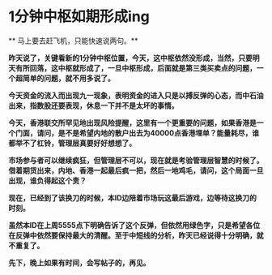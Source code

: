 1分钟中枢如期形成ing
====



** 马上要去赶飞机，只能快速说两句。**

**昨天说了，关键看新的1分钟中枢位置，今天，这中枢依然没形成，当然，只要明天有所回落，这中枢就形成了，一旦中枢形成，后面就是第三类买卖点的问题，一个超简单的问题，就不用多说了。**

**今天资金的流入而出现九一现象，表明资金的进入只是以搏反弹的心态，而中石油出来，指数股还要表现，休息一下并不是太坏的事情。**

**今天，香港联交所罕见地出现风险提醒，这里有一个更重要的问题，如果香港是一个门面，请问，是不是希望内地的散户出去为40000点香港埋单？能量耗尽，谁都举不了杠铃，管理层真要好好想想了。**

**市场参与者可以继续疯狂，但管理层不可以，现在就是考验管理层智慧的时候了。借着期货出来，内地、香港一起最后疯一把，然后一地鸡毛，请问，这个局面一旦出现，谁负得起这个责？**

**现在，已经到了该换刀的时候，本ID边陪着市场玩这最后游戏，边等待这换刀的时刻。**

**虽然本ID在上周5555点下明确告诉了这个反弹，但依然用绿色字，只是希望各位在反弹中依然要保持最大的清醒。至于中短线的分析，昨天已经说得十分明确，就不重复了。**

**先下，晚上如果有时间，会写帖子的，再见。**
